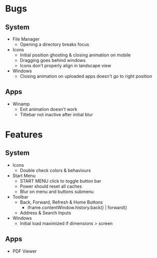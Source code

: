 # Bugs

## System

- File Manager
  - Opening a directory breaks focus
- Icons
  - Initial position ghosting & closing animation on mobile
  - Dragging goes behind windows
  - Icons don't properly align in landscape view
- Windows
  - Closing animation on uploaded apps doesn't go to right position

## Apps

- Winamp
  - Exit animation doesn't work
  - Titlebar not inactive after initial blur

# Features

## System

- Icons
  - Double check colors & behaviours
- Start Menu
  - START MENU click to toggle button bar
  - Power should reset all caches
  - Blur on menu and buttons submenu
- Toolbar
  - Back, Forward, Refresh & Home Buttons
    - iframe.contentWindow.history.back() | forward()
  - Address & Search Inputs
- Windows
  - Initial load maximized if dimensions > screen

## Apps

- PDF Viewer
